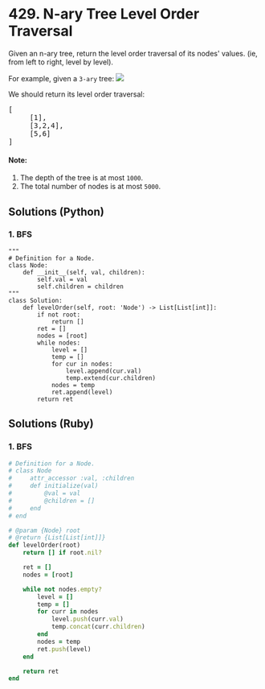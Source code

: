 # 429. N-ary Tree Level Order Traversal
Given an n-ary tree, return the level order traversal of its nodes' values. (ie, from left to right, level by level).

For example, given a <code>3-ary</code> tree:
![](https://assets.leetcode.com/uploads/2018/10/12/narytreeexample.png)

We should return its level order traversal:
<pre>
[
     [1],
     [3,2,4],
     [5,6]
]
</pre>

#### Note:
1. The depth of the tree is at most <code>1000</code>.
2. The total number of nodes is at most <code>5000</code>.

## Solutions (Python)

### 1. BFS
```Python3
"""
# Definition for a Node.
class Node:
    def __init__(self, val, children):
        self.val = val
        self.children = children
"""
class Solution:
    def levelOrder(self, root: 'Node') -> List[List[int]]:
        if not root:
            return []
        ret = []
        nodes = [root]
        while nodes:
            level = []
            temp = []
            for cur in nodes:
                level.append(cur.val)
                temp.extend(cur.children)
            nodes = temp
            ret.append(level)
        return ret
```

## Solutions (Ruby)

### 1. BFS
```Ruby
# Definition for a Node.
# class Node
#     attr_accessor :val, :children
#     def initialize(val)
#         @val = val
#         @children = []
#     end
# end

# @param {Node} root
# @return {List[List[int]]}
def levelOrder(root)
    return [] if root.nil?

    ret = []
    nodes = [root]

    while not nodes.empty?
        level = []
        temp = []
        for curr in nodes
            level.push(curr.val)
            temp.concat(curr.children)
        end
        nodes = temp
        ret.push(level)
    end

    return ret
end
```
